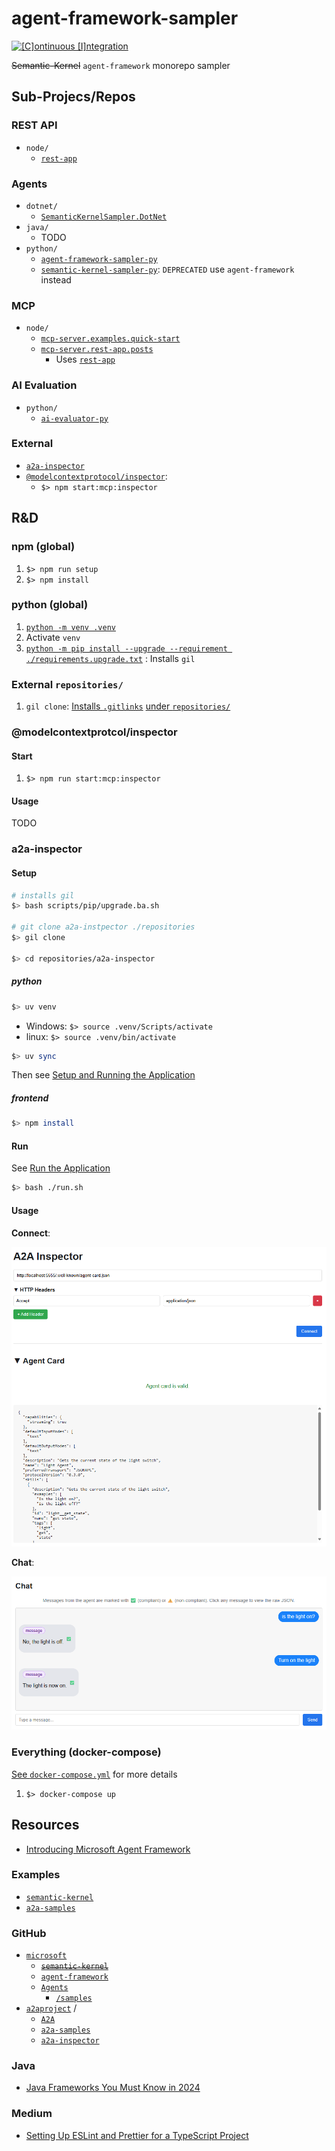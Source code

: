 # agent-framework-sampler

[![[C]ontinuous [I]ntegration](https://github.com/percebus/semantic-kernel-sampler/actions/workflows/always.yml/badge.svg)](https://github.com/percebus/semantic-kernel-sampler/actions/workflows/always.yml)

~~Semantic-Kernel~~ `agent-framework` monorepo sampler

## Sub-Projecs/Repos

### REST API

- `node/`
  - [`rest-app`](./node/rest-app)

### Agents

- `dotnet/`
  - [`SemanticKernelSampler.DotNet`](./dotnet/)
- `java/`
  - TODO
- `python/`
  - [`agent-framework-sampler-py`](./python/agent-framework-sampler-py)
  - [`semantic-kernel-sampler-py`](./python/semantic-kernel-sampler-py): `DEPRECATED` use `agent-framework` instead

### MCP

- `node/`
  - [`mcp-server.examples.quick-start`](./node/mcp-server.examples.quick-start)
  - [`mcp-server.rest-app.posts`](./node/mcp-server.rest-app.posts)
    - Uses [`rest-app`](./node/rest-app)

### AI Evaluation

- `python/`
  - [`ai-evaluator-py`](./python/ai-evaluator-py)

### External

- [`a2a-inspector`](https://github.com/a2aproject/a2a-inspector)
- [`@modelcontextprotocol/inspector`](./package.json):
  - `$> npm start:mcp:inspector`

## R&D

### npm (global)

1. `$> npm run setup`
1. `$> npm install`

### python (global)

1. [`python -m venv .venv`](./.venv/)
1. Activate `venv`
1. [`python -m pip install --upgrade --requirement ./requirements.upgrade.txt`](./requirements.upgrade.txt) : Installs `gil`

### External `repositories/`

1. `gil clone`: [Installs `.gitlinks`](./.gitlinks) [under `repositories/`](./repositories/)

### @modelcontextprotcol/inspector

#### Start

1. `$> npm run start:mcp:inspector`

#### Usage

TODO

### a2a-inspector

#### Setup

```bash
# installs gil
$> bash scripts/pip/upgrade.ba.sh

# git clone a2a-instpector ./repositories
$> gil clone

$> cd repositories/a2a-inspector
```

##### python

```bash
$> uv venv
```

- Windows: `$> source .venv/Scripts/activate`
- linux: `$> source .venv/bin/activate`

```bash
$> uv sync
```

Then see [Setup and Running the Application](https://github.com/a2aproject/a2a-inspector?tab=readme-ov-file#setup-and-running-the-application)

##### frontend

```bash
$> npm install
```

#### Run

See [Run the Application](https://github.com/a2aproject/a2a-inspector?tab=readme-ov-file#3-run-the-application)

```bash
$> bash ./run.sh
```

#### Usage

**Connect**:

![Connect](./assets/img/a2a-inspector/Connect.png)

**Chat**:

![Chat](./assets/img/semantic-kernel/plugins/light/Turn_on_the_light.png)

### Everything (docker-compose)

[See `docker-compose.yml`](./docker-compose.yml) for more details

1. `$> docker-compose up`

## Resources

- [Introducing Microsoft Agent Framework](https://azure.microsoft.com/en-us/blog/introducing-microsoft-agent-framework/)

### Examples

- [`semantic-kernel`](https://github.com/microsoft/semantic-kernel)
- [`a2a-samples`](https://github.com/a2aproject/a2a-samples)

### GitHub

- [`microsoft`](https://github.com/microsoft)
  - ~~[`semantic-kernel`](https://github.com/microsoft/semantic-kernel)~~
  - [`agent-framework`](https://github.com/microsoft/agent-framework)
  - [`Agents`](https://github.com/microsoft/Agents)
    - [`/samples`](https://github.com/microsoft/Agents/tree/main/samples)
- [`a2aproject`](https://github.com/a2aproject) /
  - [`A2A`](https://github.com/a2aproject/A2A)
  - [`a2a-samples`](https://github.com/a2aproject/a2a-samples)
  - [`a2a-inspector`](https://github.com/a2aproject/a2a-inspector)

### Java

- [Java Frameworks You Must Know in 2024](https://blog.jetbrains.com/idea/2024/04/java-frameworks-you-must-know-in-2024/)

### Medium

- [Setting Up ESLint and Prettier for a TypeScript Project](https://medium.com/@robinviktorsson/setting-up-eslint-and-prettier-for-a-typescript-project-aa2434417b8f)
